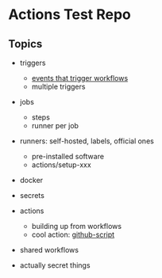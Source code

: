 # Actions Test Repo

## Topics

- triggers
  - [events that trigger workflows](https://docs.github.com/en/actions/using-workflows/events-that-trigger-workflows)
  - multiple triggers

- jobs
  - steps
  - runner per job

- runners: self-hosted, labels, official ones
  - pre-installed software
  - actions/setup-xxx

- docker

- secrets

- actions
  - building up from workflows
  - cool action: [github-script](https://github.com/actions/github-script)

- shared workflows


- actually secret things

